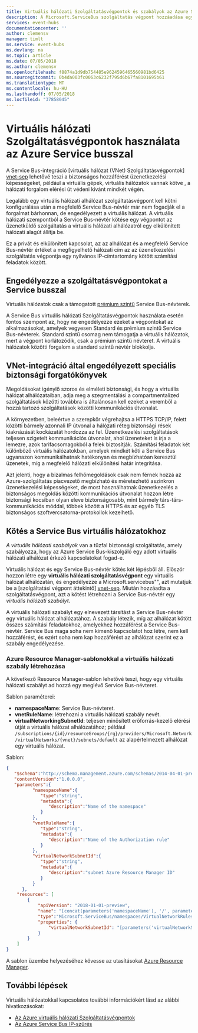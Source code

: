 ```yaml
---
title: Virtuális hálózati Szolgáltatásvégpontok és szabályok az Azure Service Bus |} A Microsoft Docs
description: A Microsoft.ServiceBus szolgáltatás végpont hozzáadása egy virtuális hálózatot.
services: event-hubs
documentationcenter: ''
author: clemensv
manager: timlt
ms.service: event-hubs
ms.devlang: na
ms.topic: article
ms.date: 07/05/2018
ms.author: clemensv
ms.openlocfilehash: f8874a1d9db754485e9624596465560981bd6425
ms.sourcegitcommit: 0b4da003fc0063c6232f795d6b67fa8101695b61
ms.translationtype: MT
ms.contentlocale: hu-HU
ms.lasthandoff: 07/05/2018
ms.locfileid: "37858045"
---
```

# <a name="use-virtual-network-service-endpoints-with-azure-service-bus"></a>Virtuális hálózati Szolgáltatásvégpontok használata az Azure Service busszal

A Service Bus-integráció [virtuális hálózat (VNet) Szolgáltatásvégpontok] [ vnet-sep] lehetővé teszi a biztonságos hozzáférést üzenetkezelési képességeket, például a virtuális gépek, virtuális hálózatok vannak kötve , a hálózati forgalom elérési út védeni kívánt mindkét végén. 

Legalább egy virtuális hálózati alhálózat szolgáltatásvégpont kell kötni konfigurálása után a megfelelő Service Bus-névtér már nem fogadják el a forgalmat bárhonnan, de engedélyezett a virtuális hálózat. A virtuális hálózati szempontból a Service Bus-névtér kötése egy végpontot az üzenetküldő szolgáltatás a virtuális hálózati alhálózatról egy elkülönített hálózati alagút állítja be.

Ez a privát és elkülönített kapcsolat, az az alhálózat és a megfelelő Service Bus-névtér értéket a megfigyelhető hálózati cím az az üzenetkezelési szolgáltatás végpontja egy nyilvános IP-címtartomány kötött számítási feladatok között.

## <a name="enable-service-endpoints-with-service-bus"></a>Engedélyezze a szolgáltatásvégpontokat a Service busszal

Virtuális hálózatok csak a támogatott [prémium szintű](service-bus-premium-messaging.md) Service Bus-névterek. 

A Service Bus virtuális hálózati Szolgáltatásvégpontok használata esetén fontos szempont az, hogy ne engedélyezze ezeket a végpontokat az alkalmazásokat, amelyek vegyesen Standard és prémium szintű Service Bus-névterek. Standard szintű csomag nem támogatja a virtuális hálózatok, mert a végpont korlátozódik, csak a prémium szintű névteret. A virtuális hálózatok közötti forgalom a standard szintű névtér blokkolja. 

## <a name="advanced-security-scenarios-enabled-by-vnet-integration"></a>VNet-integráció által engedélyezett speciális biztonsági forgatókönyvek 

Megoldásokat igénylő szoros és elméleti biztonsági, és hogy a virtuális hálózat alhálózataiban, adja meg a szegmentálási a compartmentalized szolgáltatások közötti továbbra is általánosan kell ezeket a veremből a hozzá tartozó szolgáltatások közötti kommunikációs útvonalat.

A környezetben, beleértve a szerepkör végrehajtsa a HTTPS TCP/IP, felett közötti bármely azonnali IP útvonal a hálózati réteg biztonsági rések kiaknázását kockázatát hordozza az fel. Üzenetkezelési szolgáltatások teljesen szigetelt kommunikációs útvonalat, ahol üzeneteket is írja a lemezre, azok tarifacsomagokból a felek biztosítják. Számítási feladatok két különböző virtuális hálózatokban, amelyek mindkét köti a Service Bus ugyanazon kommunikálhatnak hatékonyan és megbízhatóan keresztül üzenetek, míg a megfelelő hálózati elkülönítési határ integritása.
 
Azt jelenti, hogy a bizalmas felhőmegoldások csak nem férnek hozzá az Azure-szolgáltatás piacvezető megbízható és méretezhető aszinkron üzenetkezelési képességeket, de most használhatnak üzenetkezelés a biztonságos megoldás közötti kommunikációs útvonalat hozzon létre biztonsági kocsiban olyan eleve biztonságosabb, mint bármely társ-társ-kommunikációs móddal, többek között a HTTPS és az egyéb TLS biztonságos szoftvercsatorna-protokollok kezelhető.

## <a name="binding-service-bus-to-virtual-networks"></a>Kötés a Service Bus virtuális hálózatokhoz

*A virtuális hálózati szabályok* van a tűzfal biztonsági szolgáltatás, amely szabályozza, hogy az Azure Service Bus-kiszolgáló egy adott virtuális hálózati alhálózat érkező kapcsolatokat fogad-e.

Virtuális hálózat és egy Service Bus-névtér kötés két lépésből áll. Először hozzon létre egy **virtuális hálózati szolgáltatásvégpont** egy virtuális hálózat alhálózatán, és engedélyezze a Microsoft.servicebus"", azt mutatjuk be a [szolgáltatási végpont áttekintő] [ vnet-sep]. Miután hozzáadta a szolgáltatásvégpont, azt a kötést létrehozni a Service Bus-névtér egy *virtuális hálózati szabályt*.

A virtuális hálózati szabályt egy elnevezett társítást a Service Bus-névtér egy virtuális hálózat alhálózatához. A szabály létezik, míg az alhálózat kötött összes számítási feladatokhoz, amelyekhez hozzáférést a Service Bus-névtér. Service Bus maga soha nem kimenő kapcsolatot hoz létre, nem kell hozzáférést, és ezért soha nem kap hozzáférést az alhálózat szerint ez a szabály engedélyezése.

### <a name="creating-a-virtual-network-rule-with-azure-resource-manager-templates"></a>Azure Resource Manager-sablonokkal a virtuális hálózati szabály létrehozása

A következő Resource Manager-sablon lehetővé teszi, hogy egy virtuális hálózati szabályt ad hozzá egy meglévő Service Bus-névteret.

Sablon paraméterei:

* **namespaceName**: Service Bus-névteret.
* **vnetRuleName**: létrehozni a virtuális hálózati szabály nevét.
* **virtualNetworkingSubnetId**: teljesen minősített erőforrás-kezelő elérési útját a virtuális hálózat alhálózatához; például `/subscriptions/{id}/resourceGroups/{rg}/providers/Microsoft.Network/virtualNetworks/{vnet}/subnets/default` az alapértelmezett alhálózat egy virtuális hálózat.

Sablon:

```json
{  
   "$schema":"http://schema.management.azure.com/schemas/2014-04-01-preview/deploymentTemplate.json#",
   "contentVersion":"1.0.0.0",
   "parameters":{     
          "namespaceName":{  
             "type":"string",
             "metadata":{  
                "description":"Name of the namespace"
             }
          },
          "vnetRuleName":{  
             "type":"string",
             "metadata":{  
                "description":"Name of the Authorization rule"
             }
          },
          "virtualNetworkSubnetId":{  
             "type":"string",
             "metadata":{  
                "description":"subnet Azure Resource Manager ID"
             }
          }
      },
    "resources": [
        {
            "apiVersion": "2018-01-01-preview",
            "name": "[concat(parameters('namespaceName'), '/', parameters('vnetRuleName'))]",
            "type":"Microsoft.ServiceBus/namespaces/VirtualNetworkRules",           
            "properties": {             
                "virtualNetworkSubnetId": "[parameters('virtualNetworkSubnetId')]"  
            }
        } 
    ]
}
```

A sablon üzembe helyezéséhez kövesse az utasításokat [Azure Resource Manager][lnk-deploy].

## <a name="next-steps"></a>További lépések

Virtuális hálózatokkal kapcsolatos további információkért lásd az alábbi hivatkozásokat:

- [Az Azure virtuális hálózati Szolgáltatásvégpontok][vnet-sep]
- [Az Azure Service Bus IP-szűrés][ip-filtering]

[vnet-sep]: ../virtual-network/virtual-network-service-endpoints-overview.md
[lnk-deploy]: ../azure-resource-manager/resource-group-template-deploy.md
[ip-filtering]: service-bus-ip-filtering.md